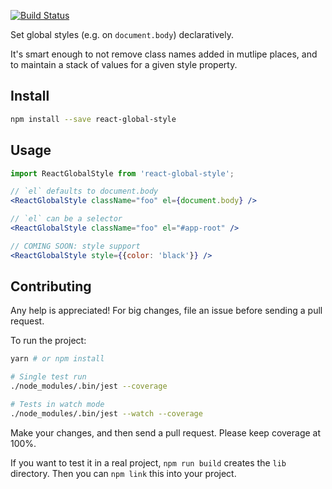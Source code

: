 
[![Build Status](https://travis-ci.org/brigand/react-global-style.svg?branch=master)](https://travis-ci.org/brigand/react-global-style)

Set global styles (e.g. on `document.body`) declaratively.

It's smart enough to not remove class names added in mutlipe places, and to maintain a stack of values for a given style property.


## Install

```sh
npm install --save react-global-style
```

## Usage

```jsx
import ReactGlobalStyle from 'react-global-style';

// `el` defaults to document.body
<ReactGlobalStyle className="foo" el={document.body} />

// `el` can be a selector
<ReactGlobalStyle className="foo" el="#app-root" />

// COMING SOON: style support
<ReactGlobalStyle style={{color: 'black'}} />
```

## Contributing

Any help is appreciated! For big changes, file an issue before sending a pull request.

To run the project:

```sh
yarn # or npm install

# Single test run
./node_modules/.bin/jest --coverage

# Tests in watch mode
./node_modules/.bin/jest --watch --coverage
```

Make your changes, and then send a pull request. Please keep coverage at 100%.

If you want to test it in a real project, `npm run build` creates the `lib` directory. Then you can `npm link` this into your project.


<!-- -->
